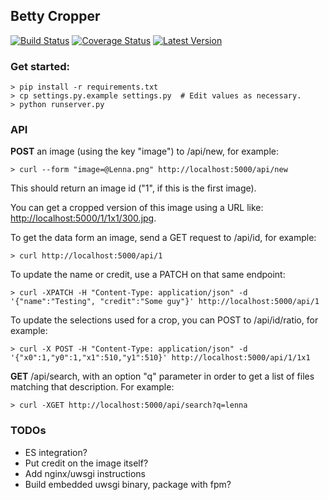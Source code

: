 ## Betty Cropper

[![Build Status](https://travis-ci.org/theonion/betty-cropper.svg?branch=master)](https://travis-ci.org/theonion/betty-cropper)
[![Coverage Status](https://coveralls.io/repos/theonion/betty-cropper/badge.png)](https://coveralls.io/r/theonion/betty-cropper)
[![Latest Version](https://pypip.in/version/betty-cropper/badge.svg)](https://pypi.python.org/pypi/betty-cropper/)

### Get started:

    > pip install -r requirements.txt
    > cp settings.py.example settings.py  # Edit values as necessary.
    > python runserver.py

### API

__POST__ an image (using the key "image") to /api/new, for example:
    
    > curl --form "image=@Lenna.png" http://localhost:5000/api/new

This should return an image id ("1", if this is the first image).

You can get a cropped version of this image using a URL like: [http://localhost:5000/1/1x1/300.jpg](http://localhost:5000/1/1x1/300.jpg).

To get the data form an image, send a GET request to /api/id, for example:

    > curl http://localhost:5000/api/1

To update the name or credit, use a PATCH on that same endpoint:

    > curl -XPATCH -H "Content-Type: application/json" -d '{"name":"Testing", "credit":"Some guy"}' http://localhost:5000/api/1

To update the selections used for a crop, you can POST to /api/id/ratio, for example:

    > curl -X POST -H "Content-Type: application/json" -d '{"x0":1,"y0":1,"x1":510,"y1":510}' http://localhost:5000/api/1/1x1

__GET__ /api/search, with an option "q" parameter in order to get a list of files matching that description. For example:

    > curl -XGET http://localhost:5000/api/search?q=lenna

### TODOs

- ES integration?
- Put credit on the image itself?
- Add nginx/uwsgi instructions
- Build embedded uwsgi binary, package with fpm?
